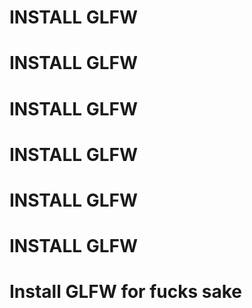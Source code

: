 # INSTALL GLFW
# INSTALL GLFW
# INSTALL GLFW
# INSTALL GLFW
# INSTALL GLFW
# INSTALL GLFW

# Install GLFW for fucks sake